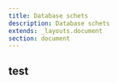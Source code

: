 ```yaml
---
title: Database schets
description: Database schets
extends: _layouts.document
section: document
---
```


## test